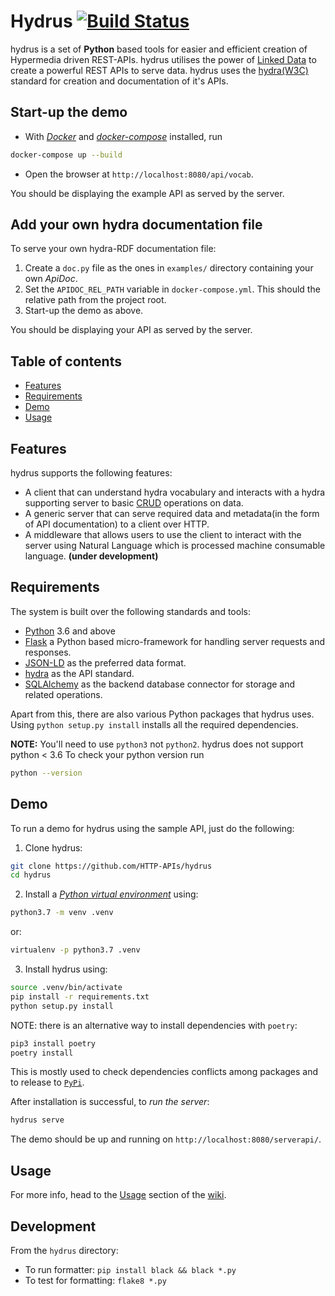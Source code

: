 Hydrus [![Build Status](https://travis-ci.com/HTTP-APIs/hydrus.svg?branch=master)](https://travis-ci.com/HTTP-APIs/hydrus)
===================
hydrus is a set of **Python** based tools for easier and efficient creation of Hypermedia driven REST-APIs. hydrus utilises the power of [Linked Data](https://en.wikipedia.org/wiki/Linked_data) to create a powerful REST APIs to serve data.
hydrus uses the [hydra(W3C)](http://www.hydra-cg.com/) standard for creation and documentation of it's APIs.

## Start-up the demo
- With [*Docker*](https://www.docker.com/) and [*docker-compose*](https://docs.docker.com/compose/) installed, run 
``` bash
docker-compose up --build
```
- Open the browser at `http://localhost:8080/api/vocab`.

You should be displaying the example API as served by the server.

## Add your own hydra documentation file
To serve your own hydra-RDF documentation file:

1. Create a `doc.py` file as the ones in `examples/` directory containing your own *ApiDoc*.
2. Set the `APIDOC_REL_PATH` variable in `docker-compose.yml`. This should the relative path from the project root.
3. Start-up the demo as above.

You should be displaying your API as served by the server.

## Table of contents
* [Features](#features)
* [Requirements](#req)
* [Demo](#demo)
* [Usage](#usage)

<a name="features"></a>
## Features
hydrus supports the following features:
- A client that can understand hydra vocabulary and interacts with a hydra supporting server to basic [CRUD](https://en.wikipedia.org/wiki/Create,_read,_update_and_delete) operations on data.
- A generic server that can serve required data and metadata(in the form of API documentation) to a client over HTTP.
- A middleware that allows users to use the client to interact with the server using Natural Language which is processed machine consumable language. **(under development)**

<a name="req"></a>
## Requirements
The system is built over the following standards and tools:
- [Python](https://www.python.org/downloads/) 3.6 and above
- [Flask](http://flask.pocoo.org/) a Python based micro-framework for handling server requests and responses.
- [JSON-LD](http://json-ld.org/spec/latest/json-ld/) as the preferred data format.
- [hydra](http://www.hydra-cg.com/) as the API standard.
- [SQLAlchemy](http://www.sqlalchemy.org/) as the backend database connector for storage and related operations.

Apart from this, there are also various Python packages that hydrus uses. Using `python setup.py install` installs all the required dependencies.

**NOTE:** You'll need to use `python3` not `python2`. hydrus does not support python < 3.6
To check your python version run 
```bash
python --version
```

<a name="demo"></a>
## Demo
To run a demo for hydrus using the sample API, just do the following:
1. Clone hydrus:
```bash
git clone https://github.com/HTTP-APIs/hydrus
cd hydrus
```
2. Install a [*Python virtual environment*](https://packaging.python.org/guides/installing-using-pip-and-virtual-environments/) using:
```bash
python3.7 -m venv .venv
```
or:
```bash
virtualenv -p python3.7 .venv
```

3. Install hydrus using:
```bash
source .venv/bin/activate
pip install -r requirements.txt
python setup.py install
```

NOTE: there is an alternative way to install dependencies with `poetry`:
```bash
pip3 install poetry
poetry install
```

This is mostly used to check dependencies conflicts among packages and to release to [`PyPi`](https://pypi.org/).
 
After installation is successful, to *run the server*:
```bash
hydrus serve
```

The demo should be up and running on `http://localhost:8080/serverapi/`.

<a name="usage"></a>
## Usage
For more info, head to the [Usage](http://www.hydraecosystem.org/01-Usage.html) section of the [wiki](http://www.hydraecosystem.org/).


## Development
From the `hydrus` directory:
* To run formatter: `pip install black && black *.py`
* To test for formatting: `flake8 *.py`
